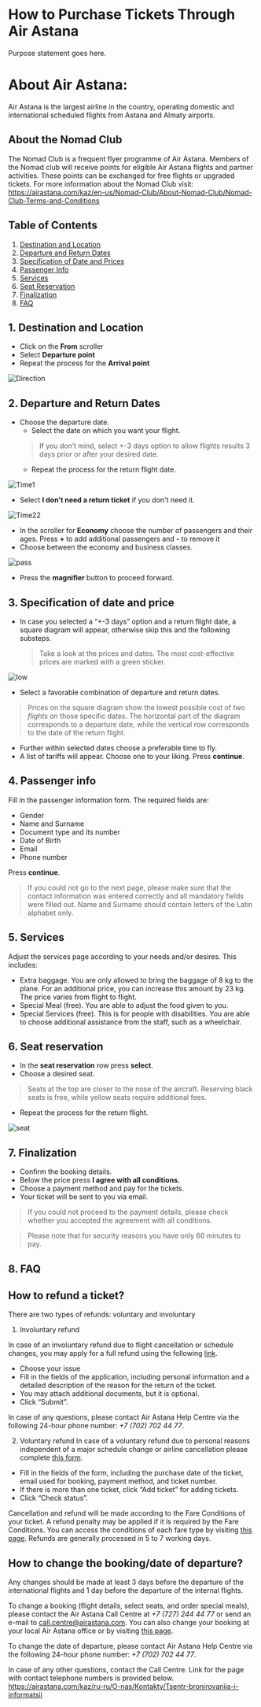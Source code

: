 # How to Purchase Tickets Through Air Astana
Purpose statement goes here. 

# About Air Astana:
Air Astana is the largest airline in the country, operating domestic and international scheduled flights from Astana and Almaty airports. 

## About the Nomad Club 
The Nomad Club is a frequent flyer programme of Air Astana. Members of the Nomad club will receive points for eligible Air Astana flights and partner activities. These points can be exchanged for free flights or upgraded tickets.
For more information about the Nomad Club visit: https://airastana.com/kaz/en-us/Nomad-Club/About-Nomad-Club/Nomad-Club-Terms-and-Conditions 

## Table of Contents
1. [Destination and Location](#dal)
2. [Departure and Return Dates](#dard)
3. [Specification of Date and Prices](#spec)
4. [Passenger Info](#pass)
5. [Services](#service)
6. [Seat Reservation](#seat)
7. [Finalization](#Finalization)
8. [FAQ](#FAQ)

<a name="dal"></a>
## 1. Destination and Location
* Click on the **From** scroller
* Select **Departure point**
* Repeat the process for the **Arrival point**

![Direction](https://github.com/beksultan-mukhamedadiuly/Group3-wcs210/blob/main/direction.gif)

<a name="dard"></a>
## 2. Departure and Return Dates
* Choose the departure date.
  - Select the date on which you want your flight. 
  > If you don’t mind, select +-3 days option to allow flights results 3 days prior or after your desired date.
  - Repeat the process for the return flight date. 
  
![Time1](https://github.com/beksultan-mukhamedadiuly/Group3-wcs210/blob/main/time1.gif)


* Select **I don’t need a return ticket** if you don't need it. 

![Time22](https://github.com/beksultan-mukhamedadiuly/Group3-wcs210/blob/main/time22.gif)

* In the scroller for **Economy** choose the number of passengers and their ages. Press **+** to add additional passengers and **-** to remove it
* Choose between the economy and business classes.

![pass](https://github.com/beksultan-mukhamedadiuly/Group3-wcs210/blob/main/pass.gif)

* Press the **magnifier** button to proceed forward.

<a name="spec"></a>
## 3. Specification of date and price
* In case you selected a “+-3 days” option and a return flight date, a square diagram will appear, otherwise skip this and the following substeps. 
  > Take a look at the prices and dates. The most cost-effective prices are marked with a green sticker. 

![low](https://github.com/beksultan-mukhamedadiuly/Group3-wcs210/blob/main/low.gif)
  - Select a favorable combination of departure and return dates.
  > Prices on the square diagram show the lowest possible cost of _two flights_ on those specific dates. The horizontal part of the diagram corresponds to a departure date, while the vertical row corresponds to the date of the return flight.
* Further within selected dates choose a preferable time to fly.
* A list of tariffs will appear. Choose one to your liking. Press **continue**.

<a name="pass"></a>
## 4. Passenger info
Fill in the passenger information form. The required fields are:
* Gender
* Name and Surname
* Document type and its number
* Date of Birth
* Email
* Phone number 

Press **continue**.
> If you could not go to the next page, please make sure that the contact information was entered correctly and all mandatory fields were filled out. Name and Surname should contain letters of the Latin alphabet only.  

<a name="service"></a>
## 5. Services
Adjust the services page according to your needs and/or desires. This includes:
* Extra baggage. You are only allowed to bring the baggage of 8 kg to the plane. For an additional price, you can increase this amount by 23 kg. The price varies from flight to flight.
* Special Meal (free). You are able to adjust the food given to you. 
* Special Services (free). This is for people with disabilities. You are able to choose additional assistance from the staff, such as a wheelchair.

<a name="seat"></a> 
## 6. Seat reservation
* In the **seat reservation** row press **select**.
* Choose a desired seat.
> Seats at the top are closer to the nose of the aircraft. Reserving black seats is free, while yellow seats require additional fees.
* Repeat the process for the return flight.

![seat](https://github.com/beksultan-mukhamedadiuly/Group3-wcs210/blob/main/seatt.gif)

<a name="Finalization"></a> 
## 7. Finalization
* Confirm the booking details.
* Below the price press **I agree with all conditions.**
* Choose a payment method and pay for the tickets.
* Your ticket will be sent to you via email.
> If you could not proceed to the payment details, please check whether you accepted the agreement with all conditions.

> Please note that for security reasons you have only 60 minutes to pay.

<a name="FAQ"></a>
## 8. FAQ
  ## How to refund a ticket? 
  There are two types of refunds: voluntary and involuntary 
  1. Involuntary refund
  
  In case of an involuntary refund due to flight cancellation or schedule changes, you may apply for a full refund using the following [link](https://help.airastana.com/hc/en-gb/requests/new?).
   * Choose your issue
   *	Fill in the fields of the application, including personal information and a detailed description of the reason for the return of the ticket.
   *	You may attach additional documents, but it is optional. 
   *	Click “Submit”.
   	
   In case of any questions, please contact Air Astana Help Centre via the following 24-hour phone number: _+7 (702) 702 44 77_. 
    
  2.	Voluntary refund
In case of a voluntary refund due to personal reasons independent of a major schedule change or airline cancellation please complete [this form](https://airastana.com/kaz/en-us/Book-Manage/Manage/Online-Refund).
   *	Fill in the fields of the form, including the purchase date of the ticket, email used for booking, payment method, and ticket number. 
   *	If there is more than one ticket, click “Add ticket” for adding tickets. 
   *	Click “Check status”.

Cancellation and refund will be made according to the Fare Conditions of your ticket. A refund penalty may be applied if it is required by the Fare Conditions. You can access the conditions of each fare type by visiting [this page](https://airastana.com/kaz/en-us/Information/Fares-and-Ticketing/Fares-and-Fare-Rules).
Refunds are generally processed in 5 to 7 working days.

  ## How to change the booking/date of departure?

Any changes should be made at least 3 days before the departure of the international flights and 1 day before the departure of the internal flights.

To change a booking (flight details, select seats, and order special meals), please contact the Air Astana Call Centre at _+7 (727) 244 44 77_ or send an e-mail to call.centre@airastana.com. You can also change your booking at your local Air Astana office or by visiting [this page](https://airastana.com/kaz/en-us/Book-Manage/Manage/Manage-My-Booking).

To change the date of departure, please contact Air Astana Help Centre via the following 24-hour phone number: _+7 (702) 702 44 77_.
  
In case of any other questions, contact the Call Centre. Link for the page with contact telephone numbers is provided below.
https://airastana.com/kaz/ru-ru/O-nas/Kontakty/Tsentr-bronirovaniia-i-informatsii


